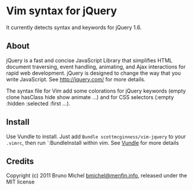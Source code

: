 Vim syntax for jQuery
=====================

It currently detects syntax and keywords for jQuery 1.6.

About
-----

jQuery is a fast and concise JavaScript Library that simplifies HTML document
traversing, event handling, animating, and Ajax interactions for rapid web
development. jQuery is designed to change the way that you write JavaScript.
See http://jquery.com/ for more details.

The syntax file for Vim add some colorations for jQuery keywords (empty clone
hasClass hide show animate ...) and for CSS selectors (:empty :hidden :selected
:first ...).


Install
-------

Use Vundle to install. Just add `Bundle scottmcginness/vim-jquery` to your
`.vimrc`, then run `:BundleInstall within vim. See
[Vundle](https://github.com/gmarik/vundle) for more details


Credits
-------

Copyright (c) 2011 Bruno Michel <bmichel@menfin.info>, released under the MIT license
